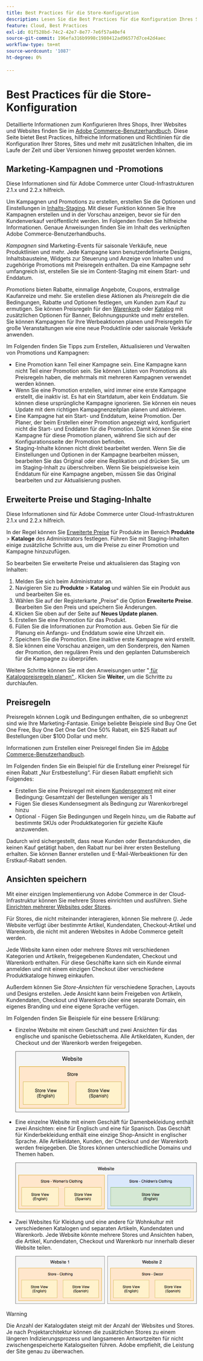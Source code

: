```yaml
---
title: Best Practices für die Store-Konfiguration
description: Lesen Sie die Best Practices für die Konfiguration Ihres Stores in Adobe Commerce in der Cloud-Infrastruktur.
feature: Cloud, Best Practices
exl-id: 01f528bd-74c2-42e7-8e77-7e6f57a40ef4
source-git-commit: 196efa316b9998c1980412ad96577d7ce42d4aec
workflow-type: tm+mt
source-wordcount: '1087'
ht-degree: 0%

---
```


# Best Practices für die Store-Konfiguration

Detaillierte Informationen zum Konfigurieren Ihres Shops, Ihrer Websites und Websites finden Sie im [Adobe Commerce-Benutzerhandbuch](https://experienceleague.adobe.com/docs/commerce-admin/user-guides/home.html). Diese Seite bietet Best Practices, hilfreiche Informationen und Richtlinien für die Konfiguration Ihrer Stores, Sites und mehr mit zusätzlichen Inhalten, die im Laufe der Zeit und über Versionen hinweg gepostet werden können.

## Marketing-Kampagnen und -Promotions

Diese Informationen sind für Adobe Commerce unter Cloud-Infrastrukturen 2.1.x und 2.2.x hilfreich.

Um Kampagnen und Promotions zu erstellen, erstellen Sie die Optionen und Einstellungen in [Inhalts-Staging](https://experienceleague.adobe.com/docs/commerce-admin/content-design/staging/content-staging.html). Mit dieser Funktion können Sie Ihre Kampagnen erstellen und in der Vorschau anzeigen, bevor sie für den Kundenverkauf veröffentlicht werden. Im Folgenden finden Sie hilfreiche Informationen. Genaue Anweisungen finden Sie im Inhalt des verknüpften Adobe Commerce-Benutzerhandbuchs.

_Kampagnen_ sind Marketing-Events für saisonale Verkäufe, neue Produktlinien und mehr. Jede Kampagne kann benutzerdefinierte Designs, Inhaltsbausteine, Widgets zur Steuerung und Anzeige von Inhalten und zugehörige Promotions mit Preisregeln enthalten. Da eine Kampagne sehr umfangreich ist, erstellen Sie sie im Content-Staging mit einem Start- und Enddatum.

_Promotions_ bieten Rabatte, einmalige Angebote, Coupons, erstmalige Kaufanreize und mehr. Sie erstellen diese Aktionen als _Preisregeln_ die die Bedingungen, Rabatte und Optionen festlegen, um Kunden zum Kauf zu ermutigen. Sie können Preisregeln für den [Warenkorb](https://experienceleague.adobe.com/docs/commerce-admin/marketing/promotions/cart-rules/price-rules-cart.html) oder [Katalog](https://experienceleague.adobe.com/docs/commerce-admin/marketing/promotions/catalog-rules/price-rules-catalog.html) mit zusätzlichen Optionen für Banner, Belohnungspunkte und mehr erstellen. Sie können Kampagnen für Ihre Werbeaktionen planen und Preisregeln für große Veranstaltungen wie eine neue Produktlinie oder saisonale Verkäufe anwenden.

Im Folgenden finden Sie Tipps zum Erstellen, Aktualisieren und Verwalten von Promotions und Kampagnen:

* Eine Promotion kann Teil einer Kampagne sein. Eine Kampagne kann nicht Teil einer Promotion sein. Sie können Listen von Promotions als Preisregeln haben, die mehrmals mit mehreren Kampagnen verwendet werden können.
* Wenn Sie eine Promotion erstellen, wird immer eine erste Kampagne erstellt, die inaktiv ist. Es hat ein Startdatum, aber kein Enddatum. Sie können diese ursprüngliche Kampagne ignorieren. Sie können ein neues Update mit dem richtigen Kampagnenzeitplan planen und aktivieren.
* Eine Kampagne hat ein Start- und Enddatum, keine Promotion. Der Planer, der beim Erstellen einer Promotion angezeigt wird, konfiguriert nicht die Start- und Enddaten für die Promotion. Damit können Sie eine Kampagne für diese Promotion planen, während Sie sich auf der Konfigurationsseite der Promotion befinden.
* Staging-Inhalte können nicht direkt bearbeitet werden. Wenn Sie die Einstellungen und Optionen in der Kampagne bearbeiten müssen, bearbeiten Sie das Original oder eine Replikation und drücken Sie, um im Staging-Inhalt zu überschreiben. Wenn Sie beispielsweise kein Enddatum für eine Kampagne angeben, müssen Sie das Original bearbeiten und zur Aktualisierung pushen.

## Erweiterte Preise und Staging-Inhalte

Diese Informationen sind für Adobe Commerce unter Cloud-Infrastrukturen 2.1.x und 2.2.x hilfreich.

In der Regel können Sie [Erweiterte Preise](https://experienceleague.adobe.com/docs/commerce-admin/catalog/products/pricing/pricing-advanced.html) für Produkte im Bereich **Produkte** > **Kataloge** des Administrators festlegen. Führen Sie mit Staging-Inhalten einige zusätzliche Schritte aus, um die Preise zu einer Promotion und Kampagne hinzuzufügen.

So bearbeiten Sie erweiterte Preise und aktualisieren das Staging von Inhalten:

1. Melden Sie sich beim Administrator an.
1. Navigieren Sie zu **Produkte** > **Katalog** und wählen Sie ein Produkt aus und bearbeiten Sie es.
1. Wählen Sie auf der Registerkarte „Preise“ die Option **Erweiterte Preise**. Bearbeiten Sie den Preis und speichern Sie Änderungen.
1. Klicken Sie oben auf der Seite auf **Neues Update planen**.
1. Erstellen Sie eine Promotion für das Produkt.
1. Füllen Sie die Informationen zur Promotion aus. Geben Sie für die Planung ein Anfangs- und Enddatum sowie eine Uhrzeit ein.
1. Speichern Sie die Promotion. Eine inaktive erste Kampagne wird erstellt.
1. Sie können eine Vorschau anzeigen, um den Sonderpreis, den Namen der Promotion, den regulären Preis und den geplanten Datumsbereich für die Kampagne zu überprüfen.

Weitere Schritte können Sie mit den Anweisungen unter &quot;[ für Katalogpreisregeln planen“ ](https://experienceleague.adobe.com/docs/commerce-admin/marketing/promotions/catalog-rules/price-rule-catalog-scheduled-changes.html). Klicken Sie **Weiter**, um die Schritte zu durchlaufen.

## Preisregeln

Preisregeln können Logik und Bedingungen enthalten, die so unbegrenzt sind wie Ihre Marketing-Fantasie. Einige beliebte Beispiele sind Buy One Get One Free, Buy One Get One Get One 50% Rabatt, ein $25 Rabatt auf Bestellungen über $100 Dollar und mehr.

Informationen zum Erstellen einer Preisregel finden Sie im [Adobe Commerce-Benutzerhandbuch](https://experienceleague.adobe.com/docs/commerce-admin/marketing/promotions/catalog-rules/price-rules-catalog-create.html).

Im Folgenden finden Sie ein Beispiel für die Erstellung einer Preisregel für einen Rabatt „Nur Erstbestellung“. Für diesen Rabatt empfiehlt sich Folgendes:

* Erstellen Sie eine Preisregel mit einem [Kundensegment](https://experienceleague.adobe.com/en/docs/commerce-admin/customers/segments/customer-segment-price-rule) mit einer Bedingung: Gesamtzahl der Bestellungen weniger als 1
* Fügen Sie dieses Kundensegment als Bedingung zur Warenkorbregel hinzu
* Optional - Fügen Sie Bedingungen und Regeln hinzu, um die Rabatte auf bestimmte SKUs oder Produktkategorien für gezielte Käufe anzuwenden.

Dadurch wird sichergestellt, dass neue Kunden oder Bestandskunden, die keinen Kauf getätigt haben, den Rabatt nur bei ihrer ersten Bestellung erhalten. Sie können Banner erstellen und E-Mail-Werbeaktionen für den Erstkauf-Rabatt senden.

## Ansichten speichern

Mit einer einzigen Implementierung von Adobe Commerce in der Cloud-Infrastruktur können Sie mehrere Stores einrichten und ausführen. Siehe [Einrichten mehrerer Websites oder Stores](multiple-sites.md).

Für Stores, die nicht miteinander interagieren, können Sie mehrere (_)_. Jede Website verfügt über bestimmte Artikel, Kundendaten, Checkout-Artikel und Warenkorb, die nicht mit anderen Websites in Adobe Commerce geteilt werden.

Jede Website kann einen oder mehrere _Stores_ mit verschiedenen Kategorien und Artikeln, freigegebenen Kundendaten, Checkout und Warenkorb enthalten. Für diese Geschäfte kann sich ein Kunde einmal anmelden und mit einem einzigen Checkout über verschiedene Produktkataloge hinweg einkaufen.

Außerdem können Sie _Store-Ansichten_ für verschiedene Sprachen, Layouts und Designs erstellen. Jede Ansicht kann beim Freigeben von Artikeln, Kundendaten, Checkout und Warenkorb über eine separate Domain, ein eigenes Branding und eine eigene Sprache verfügen.

Im Folgenden finden Sie Beispiele für eine bessere Erklärung:

* Einzelne Website mit einem Geschäft und zwei Ansichten für das englische und spanische Gebietsschema. Alle Artikeldaten, Kunden, der Checkout und der Warenkorb werden freigegeben.

  ![Beispiel 1 speichern](../../assets/example-store1.png)

* Eine einzelne Website mit einem Geschäft für Damenbekleidung enthält zwei Ansichten: eine für Englisch und eine für Spanisch. Das Geschäft für Kinderbekleidung enthält eine einzige Shop-Ansicht in englischer Sprache. Alle Artikeldaten, Kunden, der Checkout und der Warenkorb werden freigegeben. Die Stores können unterschiedliche Domains und Themen haben.

  ![Beispiel 2 speichern](../../assets/example-store2.png)

* Zwei Websites für Kleidung und eine andere für Wohnkultur mit verschiedenen Katalogen und separaten Artikeln, Kundendaten und Warenkorb. Jede Website könnte mehrere Stores und Ansichten haben, die Artikel, Kundendaten, Checkout und Warenkorb nur innerhalb dieser Website teilen.

  ![Beispiel 3 speichern](../../assets/example-store3.png)

>[!WARNING]
>
>Die Anzahl der Katalogdaten steigt mit der Anzahl der Websites und Stores. Je nach Projektarchitektur können die zusätzlichen Stores zu einem längeren Indizierungsprozess und langsameren Antwortzeiten für nicht zwischengespeicherte Katalogseiten führen. Adobe empfiehlt, die Leistung der Site genau zu überwachen.
